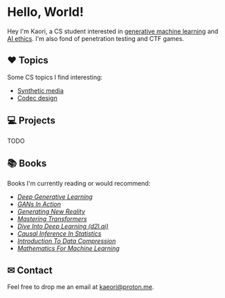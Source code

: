 # Hello, World!

Hey I'm Kaori, a CS student interested in [generative machine learning](https://en.wikipedia.org/wiki/Generative_model) and [AI ethics](https://en.wikipedia.org/wiki/Ethics_of_artificial_intelligence). I'm also fond of penetration testing and CTF games.


## ❤ Topics

Some CS topics I find interesting:

  * [Synthetic media](https://en.wikipedia.org/wiki/Synthetic_media)
  * [Codec design](https://en.wikipedia.org/wiki/Data_compression#Machine_learning)


## 💻 Projects

TODO

## 📚 Books

Books I'm currently reading or would recommend:

  * [*Deep Generative Learning*](https://b-ok.cc/book/5260748/f22ad5)
  * [*GANs In Action*](https://b-ok.cc/book/5256274/ae75c1)
  * [*Generating New Reality*](https://b-ok.cc/book/16777840/df17ce)
  * [*Mastering Transformers*](https://b-ok.cc/book/17356470/e7bc75)
  * [*Dive Into Deep Learning (d2l.ai)*](https://b-ok.cc/book/11638445/05fd36)
  * [*Causal Inference In Statistics*](https://b-ok.cc/book/2664651/adcbf6)
  * [*Introduction To Data Compression*](https://b-ok.cc/book/3629223/77bd36)
  * [*Mathematics For Machine Learning*](https://b-ok.cc/book/5523576/586140)


## ✉ Contact

Feel free to drop me an email at kaeori@proton.me.

